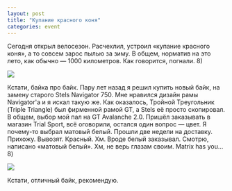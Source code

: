 ```yaml
---
layout: post
title: "Купание красного коня"
categories: event
---
```

Сегодня открыл велосезон. Расчехлил, устроил «купание красного коня», а то совсем зарос пылью за зиму. В общем, норматив на это лето, как обычно — 1000 километров. Как говорится, погнали. 8)

![](https://pics.livejournal.com/quillcraft/pic/000br8dg)

Кстати, байка про байк. Пару лет назад я решил купить новый байк, на замену старого Stels Navigator 750. Мне нравился дизайн рамы Navigator'а и я искал такую же. Как оказалось, Тройной Треугольник (Triple Triangle) был фирменной рамой GT, а Stels её просто скопировал. В общем, выбор мой пал на GT Avalanche 2.0. Пришёл заказывать в магазин Trial Sport, всё оговорили, остался один вопрос — цвет. Я почему-то выбрал матовый белый. Прошли две недели на доставку. Прихожу. Вывозят. Красный. Хм. Вроде белый заказывал. Смотрю, написано «матовый белый». Хм, не верь глазам своим. Matrix has you… 8)

![](https://pics.livejournal.com/quillcraft/pic/000bs7cp)

Кстати, отличный байк, рекомендую.